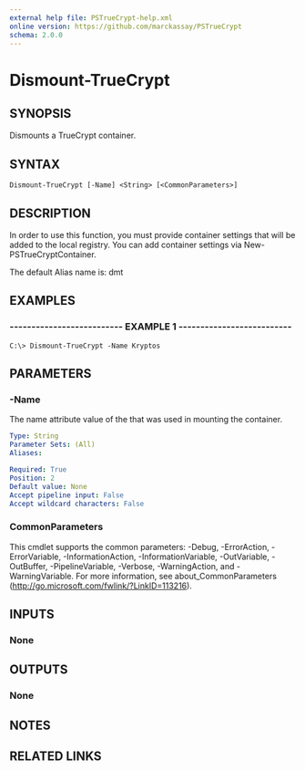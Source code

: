 ```yaml
---
external help file: PSTrueCrypt-help.xml
online version: https://github.com/marckassay/PSTrueCrypt
schema: 2.0.0
---
```


# Dismount-TrueCrypt

## SYNOPSIS
Dismounts a TrueCrypt container.

## SYNTAX

```
Dismount-TrueCrypt [-Name] <String> [<CommonParameters>]
```

## DESCRIPTION
In order to use this function, you must provide container settings that will be added to the local registry. 
You can add container settings via New-PSTrueCryptContainer.

The default Alias name is: dmt

## EXAMPLES

### -------------------------- EXAMPLE 1 --------------------------
```
C:\> Dismount-TrueCrypt -Name Kryptos
```

## PARAMETERS

### -Name
The name attribute value of the that was used in mounting the container.

```yaml
Type: String
Parameter Sets: (All)
Aliases: 

Required: True
Position: 2
Default value: None
Accept pipeline input: False
Accept wildcard characters: False
```

### CommonParameters
This cmdlet supports the common parameters: -Debug, -ErrorAction, -ErrorVariable, -InformationAction, -InformationVariable, -OutVariable, -OutBuffer, -PipelineVariable, -Verbose, -WarningAction, and -WarningVariable. For more information, see about_CommonParameters (http://go.microsoft.com/fwlink/?LinkID=113216).

## INPUTS

### None

## OUTPUTS

### None

## NOTES

## RELATED LINKS

